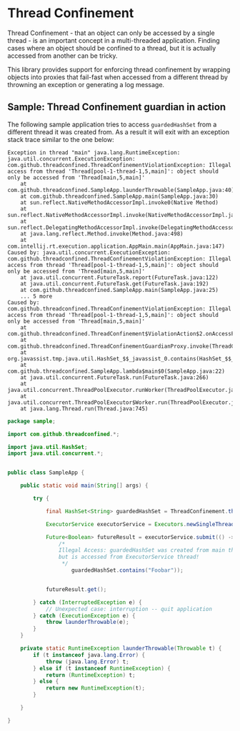# Thread Confinement

Thread Confinement - that an object can only be accessed by a single thread - is 
an important concept in a multi-threaded application. Finding cases where an 
object should be confined to a thread, but it is actually accessed from another
can be tricky. 

This library provides support for enforcing thread confinement by wrapping objects 
into proxies that fail-fast when accessed from a different thread by throwning an
exception or generating a log message.

## Sample: Thread Confinement guardian in action

The following sample application tries to access `guardedHashSet` from a 
different thread it was created from. As a result it will exit with an 
exception stack trace similar to the one below:
 
```
Exception in thread "main" java.lang.RuntimeException: java.util.concurrent.ExecutionException: com.github.threadconfined.ThreadConfinementViolationException: Illegal access from thread 'Thread[pool-1-thread-1,5,main]': object should only be accessed from 'Thread[main,5,main]'
	at com.github.threadconfined.SampleApp.launderThrowable(SampleApp.java:40)
	at com.github.threadconfined.SampleApp.main(SampleApp.java:30)
	at sun.reflect.NativeMethodAccessorImpl.invoke0(Native Method)
	at sun.reflect.NativeMethodAccessorImpl.invoke(NativeMethodAccessorImpl.java:62)
	at sun.reflect.DelegatingMethodAccessorImpl.invoke(DelegatingMethodAccessorImpl.java:43)
	at java.lang.reflect.Method.invoke(Method.java:498)
	at com.intellij.rt.execution.application.AppMain.main(AppMain.java:147)
Caused by: java.util.concurrent.ExecutionException: com.github.threadconfined.ThreadConfinementViolationException: Illegal access from thread 'Thread[pool-1-thread-1,5,main]': object should only be accessed from 'Thread[main,5,main]'
	at java.util.concurrent.FutureTask.report(FutureTask.java:122)
	at java.util.concurrent.FutureTask.get(FutureTask.java:192)
	at com.github.threadconfined.SampleApp.main(SampleApp.java:25)
	... 5 more
Caused by: com.github.threadconfined.ThreadConfinementViolationException: Illegal access from thread 'Thread[pool-1-thread-1,5,main]': object should only be accessed from 'Thread[main,5,main]'
	at com.github.threadconfined.ThreadConfinement$ViolationAction$2.onAccessFromUnexpectedThread(ThreadConfinement.java:85)
	at com.github.threadconfined.ThreadConfinementGuardianProxy.invoke(ThreadConfinementGuardianProxy.java:32)
	at org.javassist.tmp.java.util.HashSet_$$_javassist_0.contains(HashSet_$$_javassist_0.java)
	at com.github.threadconfined.SampleApp.lambda$main$0(SampleApp.java:22)
	at java.util.concurrent.FutureTask.run(FutureTask.java:266)
	at java.util.concurrent.ThreadPoolExecutor.runWorker(ThreadPoolExecutor.java:1142)
	at java.util.concurrent.ThreadPoolExecutor$Worker.run(ThreadPoolExecutor.java:617)
	at java.lang.Thread.run(Thread.java:745)
```
 

```java
package sample;

import com.github.threadconfined.*;

import java.util.HashSet;
import java.util.concurrent.*;


public class SampleApp {

    public static void main(String[] args) {

        try {

            final HashSet<String> guardedHashSet = ThreadConfinement.threadConfined(new HashSet<String>());

            ExecutorService executorService = Executors.newSingleThreadExecutor();

            Future<Boolean> futureResult = executorService.submit(() ->
                /*
                Illegal Access: guardedHashSet was created from main thread,
                but is accessed from ExecutorService thread!
                 */
                    guardedHashSet.contains("Foobar"));


            futureResult.get();

        } catch (InterruptedException e) {
            // Unexpected case: interruption -- quit application
        } catch (ExecutionException e) {
            throw launderThrowable(e);
        }
    }

    private static RuntimeException launderThrowable(Throwable t) {
        if (t instanceof java.lang.Error) {
            throw (java.lang.Error) t;
        } else if (t instanceof RuntimeException) {
            return (RuntimeException) t;
        } else {
            return new RuntimeException(t);
        }

    }

}

```